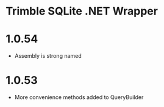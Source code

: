 # Trimble SQLite .NET Wrapper

# 1.0.54

* Assembly is strong named

# 1.0.53

* More convenience methods added to QueryBuilder
